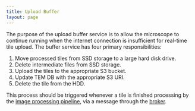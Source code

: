 ```yaml
---
title: Upload Buffer
layout: page
---
```


The purpose of the upload buffer service is to allow the microscope to continue running when the internet connection is insufficient for real-time tile upload.
The buffer service has four primary responsibilities:

1. Move processed tiles from SSD storage to a large hard disk drive.
1. Delete intermediate files from SSD storage.
1. Upload the tiles to the appropriate S3 bucket.
1. Update TEM DB with the appropriate S3 URI.
1. Delete the tile from the HDD.

This process should be triggered whenever a tile is finished processing by the [image processing pipeline](/pipeline.html), via a message through the [broker](/broker.md).